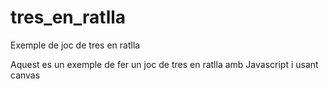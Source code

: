 # tres_en_ratlla
Exemple de joc de tres en ratlla

Aquest es un exemple de fer un joc de tres en ratlla amb Javascript i usant canvas
